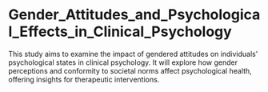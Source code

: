 # Gender_Attitudes_and_Psychological_Effects_in_Clinical_Psychology
This study aims to examine the impact of gendered attitudes on individuals' psychological states in clinical psychology. It will explore how gender perceptions and conformity to societal norms affect psychological health, offering insights for therapeutic interventions.
